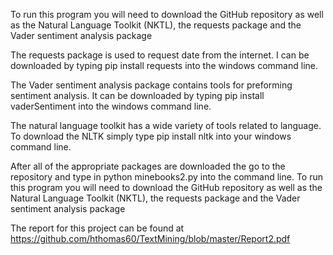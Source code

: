 To run this program you will need to download the GitHub repository as well as the Natural Language Toolkit (NKTL), the requests package and the Vader sentiment analysis package

The requests package is used to request date from the internet.  I can be downloaded by typing pip install requests into the windows command line.

The Vader sentiment analysis package contains tools for preforming sentiment analysis. It can be downloaded by typing pip install vaderSentiment into the windows command line.

The natural language toolkit has a wide variety of tools related to language. To download the NLTK simply type pip install nltk into your windows command line.

After all of the appropriate packages are downloaded the go to the repository and type in python minebooks2.py into the command line.
To run this program you will need to download the GitHub repository as well as the Natural Language Toolkit (NKTL), the requests package and the Vader sentiment analysis package

The report for this project can be found at https://github.com/hthomas60/TextMining/blob/master/Report2.pdf
